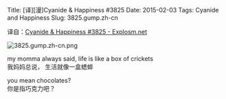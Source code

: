Title: [译][漫]Cyanide & Happiness #3825
Date: 2015-02-03
Tags: Cyanide and Happiness
Slug: 3825.gump.zh-cn

译自：[Cyanide & Happiness #3825 - Explosm.net](http://explosm.net/comics/3825/)


![3825.gump.zh-cn.png](/static/images/comics/3825.gump.zh-cn.png)




my momma always said,
life is like a box of crickets          
我妈妈总说，
生活就像一盒蟋蟀


you mean chocolates?        
你是指巧克力吧？
